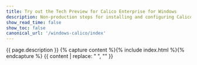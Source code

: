 ```yaml
---
title: Try out the Tech Preview for Calico Enterprise for Windows
description: Non-production steps for installing and configuring Calico Enterprise for Windows.
show_read_time: false
show_toc: false
canonical_url: '/windows-calico/index'
---
```

{{ page.description }}
{% capture content %}{% include index.html %}{% endcapture %}
{{ content | replace: "    ", "" }}
